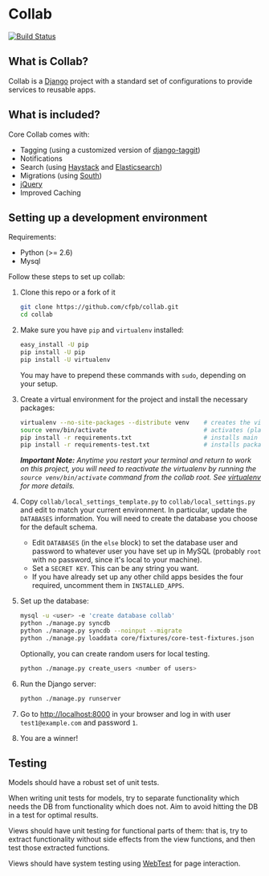 # Collab

[![Build Status](https://travis-ci.org/cfpb/collab.svg)](https://travis-ci.org/cfpb/collab)

## What is Collab?

Collab is a [Django](https://www.djangoproject.com/) project with a standard set of configurations to provide services to reusable apps.

## What is included?

Core Collab comes with:
* Tagging (using a customized version of [django-taggit](https://github.com/alex/django-taggit))
* Notifications
* Search (using [Haystack](http://haystacksearch.org/) and [Elasticsearch](http://www.elasticsearch.org/))
* Migrations (using [South](http://south.readthedocs.org/en/latest/))
* [jQuery](https://jquery.org/)
* Improved Caching


## Setting up a development environment

Requirements:
- Python (>= 2.6)
- Mysql


Follow these steps to set up collab:

1. Clone this repo or a fork of it
   ```bash
   git clone https://github.com/cfpb/collab.git
   cd collab
   ```

1. Make sure you have `pip` and `virtualenv` installed:

   ```bash
   easy_install -U pip
   pip install -U pip
   pip install -U virtualenv
   ```

   You may have to prepend these commands with `sudo`, depending on your setup.

1. Create a virtual environment for the project and install the necessary packages:

   ```bash
   virtualenv --no-site-packages --distribute venv    # creates the virtualenv named "venv"
   source venv/bin/activate                           # activates (places you in) the virtualenv
   pip install -r requirements.txt                    # installs main required packages for collab
   pip install -r requirements-test.txt               # installs packages required for testing
   ```

   _**Important Note:** Anytime you restart your terminal and return to work on this project, you will need to 
   reactivate the virtualenv by running the `source venv/bin/activate` command from the collab root. See 
   [virtualenv](http://pypi.python.org/pypi/virtualenv) for more details._

1. Copy `collab/local_settings_template.py` to `collab/local_settings.py` and edit to match your current 
   environment. In particular, update the `DATABASES` information. You will need to create the database you choose 
   for the default schema.
   * Edit `DATABASES` (in the `else` block) to set the database user and password to whatever user you have set up 
     in MySQL (probably `root` with no password, since it's local to your machine).
   * Set a `SECRET KEY`. This can be any string you want.
   * If you have already set up any other child apps besides the four required, uncomment them in `INSTALLED_APPS`.

1. Set up the database:

   ```bash
   mysql -u <user> -e 'create database collab'
   python ./manage.py syncdb
   python ./manage.py syncdb --noinput --migrate
   python ./manage.py loaddata core/fixtures/core-test-fixtures.json
   ```

   Optionally, you can create random users for local testing.

   ```bash
   python ./manage.py create_users <number of users>
   ```

1. Run the Django server:

   ```bash
   python ./manage.py runserver
   ```

1. Go to <http://localhost:8000> in your browser and log in with user `test1@example.com` and password `1`.

1. You are a winner!


## Testing

Models should have a robust set of unit tests.

When writing unit tests for models, try to separate functionality which needs the DB from functionality which does 
not. Aim to avoid hitting the DB in a test for optimal results.

Views should have unit testing for functional parts of them: that is, try to extract functionality without side effects from the view functions, and then test those extracted functions.

Views should have system testing using [WebTest](http://pypi.python.org/pypi/django-webtest) for page interaction.

